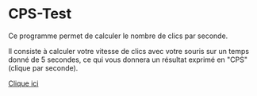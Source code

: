 # CPS-Test
Ce programme permet de calculer le nombre de clics par seconde. 

Il consiste à calculer votre vitesse de clics avec votre souris sur un temps donné de 5 secondes, ce qui vous donnera un résultat exprimé en "CPS" (clique par seconde).

[Clique ici](https://isaac955.github.io/CPS-Test/)
